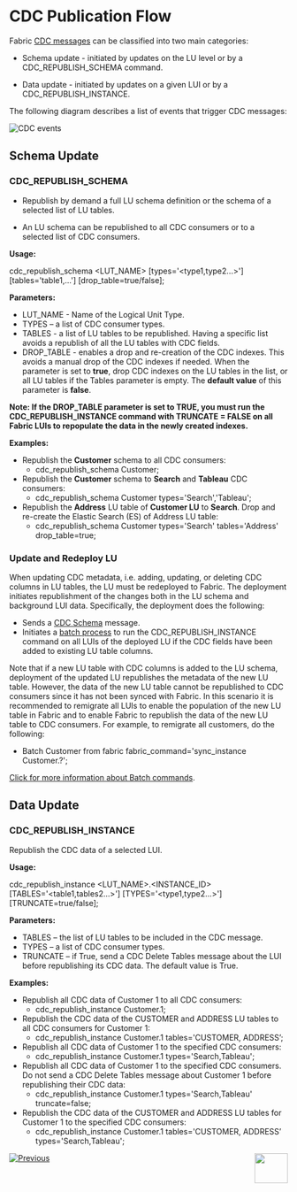 # CDC Publication Flow

Fabric [CDC messages](03_cdc_messages.md) can be classified into two main categories:

- Schema update - initiated by updates on the LU level or by a CDC_REPUBLISH_SCHEMA command.

- Data update - initiated by updates on a given LUI or by a CDC_REPUBLISH_INSTANCE.

  

The following diagram describes a list of events that trigger CDC messages:

![CDC events](images/cdc_events.png)

## Schema Update

### CDC_REPUBLISH_SCHEMA

-  Republish by demand a full LU schema definition or the schema of a selected list of LU tables.

-  An LU schema can be republished to all CDC consumers or to a selected list of CDC consumers.

**Usage:**

 cdc_republish_schema <LUT_NAME> [types='<type1,type2...>'] [tables='table1,...'] [drop_table=true/false];

**Parameters:**

- LUT_NAME - Name of the Logical Unit Type.
- TYPES – a list of CDC consumer types.
- TABLES - a list of LU tables to be republished. Having a specific list avoids a republish of all the LU tables with CDC fields.
- DROP_TABLE - enables a drop and re-creation of the CDC indexes. This avoids a manual drop of the CDC indexes if needed. When the parameter is set to **true**, drop CDC indexes on the LU tables in the list, or all LU tables if the Tables parameter is empty. The **default value** of this parameter is **false**.

**Note: If the DROP_TABLE parameter is set to TRUE, you must run the CDC_REPUBLISH_INSTANCE command with TRUNCATE = FALSE on all Fabric LUIs to repopulate the data in the newly created indexes.**


**Examples:**

- Republish the **Customer** schema to all CDC consumers:
  - cdc_republish_schema Customer; 
- Republish the **Customer** schema to **Search** and **Tableau** CDC consumers:
  - cdc_republish_schema Customer types='Search','Tableau';
- Republish the **Address** LU table of **Customer LU** to **Search**. Drop and re-create the Elastic Search (ES) of Address LU table:
  - cdc_republish_schema Customer types='Search' tables='Address' drop_table=true; 

### Update and Redeploy LU

When updating CDC metadata, i.e. adding, updating, or deleting CDC columns in LU tables, the LU must be redeployed to Fabric. The deployment initiates republishment of the  changes both in the LU schema and background LUI data. Specifically, the deployment does the following:
- Sends a [CDC Schema](03_cdc_messages.md#cdc-schema) message.
- Initiates a [batch process](/articles/20_jobs_and_batch_services/16_batch_CDC_commands.md) to run the CDC_REPUBLISH_INSTANCE command on all LUIs of the deployed LU if the CDC fields have been added to existing LU table columns.

Note that if a new LU table with CDC columns is added to the LU schema, deployment of the updated LU republishes the metadata of the new LU table. However, the data of the new LU table cannot be republished to CDC consumers since it has not been synced with Fabric. In this scenario it is recommended to remigrate all LUIs to enable the population of the new LU table in Fabric and to enable Fabric to republish the data of the new LU table to CDC consumers. For example, to remigrate all customers, do the following:

  - Batch Customer from fabric fabric_command='sync_instance Customer.?';

  [Click for more information about Batch commands](/articles/20_jobs_and_batch_services/12_batch_sync_commands.md).

  

## Data Update

### CDC_REPUBLISH_INSTANCE

Republish the CDC data of a selected LUI. 

**Usage:** 

 cdc_republish_instance <LUT_NAME>.<INSTANCE_ID> [TABLES='<table1,tables2...>'] [TYPES='<type1,type2...>'] [TRUNCATE=true/false];



 **Parameters:**

- TABLES – the list of LU tables to be included in the CDC message.
- TYPES – a list of CDC consumer types. 
- TRUNCATE – if True, send a CDC Delete Tables message about the LUI before republishing its CDC data. The default value is True. 


**Examples:**

- Republish all CDC data of Customer 1 to all CDC consumers:
  - cdc_republish_instance Customer.1;
- Republish the CDC data of the CUSTOMER and ADDRESS LU tables to all CDC consumers for Customer 1:
  - cdc_republish_instance Customer.1 tables='CUSTOMER, ADDRESS’;
- Republish all CDC data of Customer 1 to the specified CDC consumers:
  - cdc_republish_instance Customer.1 types='Search,Tableau';
- Republish all CDC data of Customer 1 to the specified CDC consumers. Do not send a CDC Delete Tables message about Customer 1 before republishing their CDC data:
  - cdc_republish_instance Customer.1 types='Search,Tableau' truncate=false;
- Republish the CDC data of the CUSTOMER and ADDRESS LU tables for Customer 1 to the specified CDC consumers:
  - cdc_republish_instance Customer.1 tables='CUSTOMER, ADDRESS’ types='Search,Tableau';



[![Previous](/articles/images/Previous.png)](03_cdc_messages.md)[<img align="right" width="60" height="54" src="/articles/images/Next.png">](05_cdc_consumers_implementation.md)
